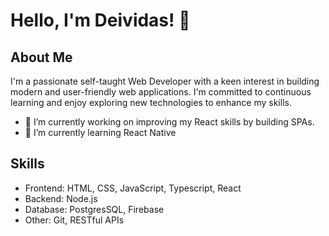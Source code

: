 # Hello, I'm Deividas! 👋

## About Me
I'm a passionate self-taught Web Developer with a keen interest in building modern and user-friendly web applications. I'm committed to continuous learning and enjoy exploring new technologies to enhance my skills.

- 🔭 I’m currently working on improving my React skills by building SPAs.
- 🌱 I’m currently learning React Native

## Skills
- Frontend: HTML, CSS, JavaScript, Typescript, React
- Backend: Node.js
- Database: PostgresSQL, Firebase
- Other: Git, RESTful APIs


<!--
**Biskvis/Biskvis** is a ✨ _special_ ✨ repository because its `README.md` (this file) appears on your GitHub profile.

Here are some ideas to get you started:

- 🔭 I’m currently working on ...
- 🌱 I’m currently learning ...
- 👯 I’m looking to collaborate on ...
- 🤔 I’m looking for help with ...
- 💬 Ask me about ...
- 📫 How to reach me: ...
- 😄 Pronouns: ...
- ⚡ Fun fact: ...
-->
